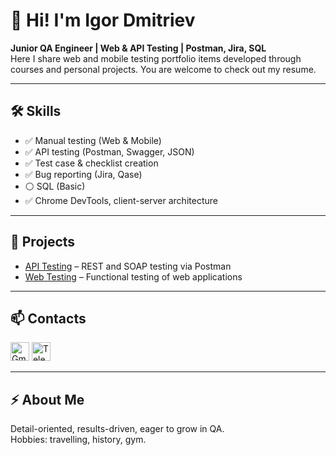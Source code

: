 # 👋 Hi! I'm Igor Dmitriev  
**Junior QA Engineer | Web & API Testing | Postman, Jira, SQL**  
Here I share web and mobile testing portfolio items developed through courses and personal projects. You are welcome to check out my resume.

---

## 🛠 Skills

- ✅ Manual testing (Web & Mobile)  
- ✅ API testing (Postman, Swagger, JSON)  
- ✅ Test case & checklist creation  
- ✅ Bug reporting (Jira, Qase)  
- ⚪ SQL (Basic)  
- ✅ Chrome DevTools, client-server architecture  

---

## 📂 Projects

- [API Testing](https://github.com/Igorweb88/API-testing) – REST and SOAP testing via Postman  
- [Web Testing](https://github.com/Igorweb88/WebTesting) – Functional testing of web applications

---

## 📫 Contacts
[<img src="https://upload.wikimedia.org/wikipedia/commons/4/4e/Gmail_Icon.png" alt="Gmail" width="30"/>](mailto:dmitrievworkspace@gmail.com)      [<img src="https://upload.wikimedia.org/wikipedia/commons/8/82/Telegram_logo.svg" alt="Telegram" width="30"/>](https://t.me/Igor_D55)  

---

## ⚡ About Me
Detail-oriented, results-driven, eager to grow in QA.  
Hobbies: travelling, history, gym.
